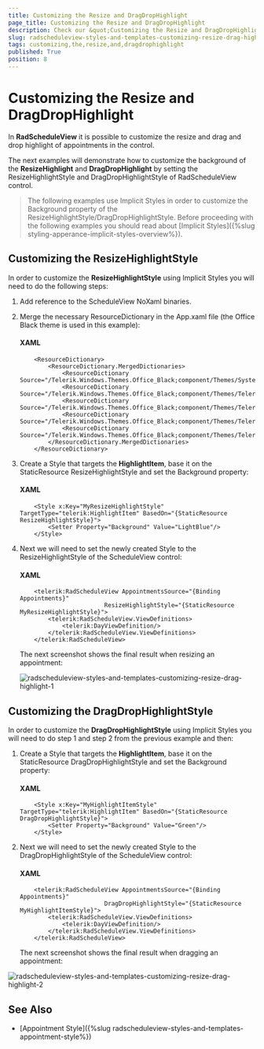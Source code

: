```yaml
---
title: Customizing the Resize and DragDropHighlight
page_title: Customizing the Resize and DragDropHighlight
description: Check our &quot;Customizing the Resize and DragDropHighlight&quot; documentation article for the RadScheduleView {{ site.framework_name }} control.
slug: radscheduleview-styles-and-templates-customizing-resize-drag-highlight
tags: customizing,the,resize,and,dragdrophighlight
published: True
position: 8
---
```


# Customizing the Resize and DragDropHighlight

In __RadScheduleView__ it is possible to customize the resize and drag and drop highlight of appointments in the control.

The next examples will demonstrate how to customize the background of the __ResizeHighlight__ and __DragDropHighlight__ by setting the ResizeHighlightStyle and DragDropHighlightStyle of RadScheduleView control.

>The following examples use Implicit Styles in order to customize the Background property of the ResizeHighlightStyle/DragDropHighlightStyle. Before proceeding with the following examples you should read about [Implicit Styles]({%slug styling-apperance-implicit-styles-overview%}).

## Customizing the ResizeHighlightStyle

In order to customize the __ResizeHighlightStyle__ using Implicit Styles you will need to do the following steps:

1. Add reference to the ScheduleView NoXaml binaries.

2. Merge the necessary ResourceDictionary in the App.xaml file (the Office Black theme is used in this example):

	#### __XAML__

	```XAML
		<ResourceDictionary>
			<ResourceDictionary.MergedDictionaries>
				<ResourceDictionary Source="/Telerik.Windows.Themes.Office_Black;component/Themes/System.Windows.xaml"/>
				<ResourceDictionary Source="/Telerik.Windows.Themes.Office_Black;component/Themes/Telerik.Windows.Controls.xaml"/>
				<ResourceDictionary Source="/Telerik.Windows.Themes.Office_Black;component/Themes/Telerik.Windows.Controls.Input.xaml"/>
				<ResourceDictionary Source="/Telerik.Windows.Themes.Office_Black;component/Themes/Telerik.Windows.Controls.Navigation.xaml"/>
				<ResourceDictionary Source="/Telerik.Windows.Themes.Office_Black;component/Themes/Telerik.Windows.Controls.ScheduleView.xaml"/>
			</ResourceDictionary.MergedDictionaries>
		</ResourceDictionary>
	```

3. Create a Style that targets the __HighlightItem__, base it on the StaticResource ResizeHighlightStyle and set the Background property:

	#### __XAML__

	```XAML
		<Style x:Key="MyResizeHighlightStyle" TargetType="telerik:HighlightItem" BasedOn="{StaticResource ResizeHighlightStyle}">
			<Setter Property="Background" Value="LightBlue"/>
		</Style>
	```

4. Next we will need to set the newly created Style to the ResizeHighlightStyle of the ScheduleView control:

	#### __XAML__

	```XAML
		<telerik:RadScheduleView AppointmentsSource="{Binding Appointments}"
							ResizeHighlightStyle="{StaticResource MyResizeHighlightStyle}">
			<telerik:RadScheduleView.ViewDefinitions>
				<telerik:DayViewDefinition/>
			</telerik:RadScheduleView.ViewDefinitions>
		</telerik:RadScheduleView>
	```

	The next screenshot shows the final result when resizing an appointment:

	![radscheduleview-styles-and-templates-customizing-resize-drag-highlight-1](images/radscheduleview-styles-and-templates-customizing-resize-drag-highlight-1.png)

## Customizing the DragDropHighlightStyle

In order to customize the __DragDropHighlightStyle__ using Implicit Styles you will need to do step 1 and step 2 from the previous example and then:

1. Create a Style that targets the __HighlightItem__, base it on the StaticResource DragDropHighlightStyle and set the Background property:

	#### __XAML__

	```XAML
		<Style x:Key="MyHighlightItemStyle" TargetType="telerik:HighlightItem" BasedOn="{StaticResource DragDropHighlightStyle}">
			<Setter Property="Background" Value="Green"/>
		</Style>
	```

2. Next we will need to set the newly created Style to the DragDropHighlightStyle of the ScheduleView control:

	#### __XAML__

	```XAML
		<telerik:RadScheduleView AppointmentsSource="{Binding Appointments}"
							DragDropHighlightStyle="{StaticResource MyHighlightItemStyle}">
			<telerik:RadScheduleView.ViewDefinitions>
				<telerik:DayViewDefinition/>
			</telerik:RadScheduleView.ViewDefinitions>
		</telerik:RadScheduleView>
	```

	The next screenshot shows the final result when dragging an appointment:

![radscheduleview-styles-and-templates-customizing-resize-drag-highlight-2](images/radscheduleview-styles-and-templates-customizing-resize-drag-highlight-2.png)

## See Also

 * [Appointment Style]({%slug radscheduleview-styles-and-templates-appointment-style%})
